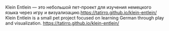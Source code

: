 Klein Entlein — это небольшой пет-проект для изучения немецкого языка через игру и визуализацию.https://tatirro.github.io/klein-entlein/
Klein Entlein is a small pet project focused on learning German through play and visualization. https://tatirro.github.io/klein-entlein/
